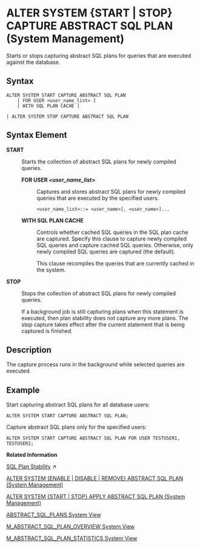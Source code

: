 <!-- loiodc462710a89d4ebc981eda6908db28dc -->

# ALTER SYSTEM \{START | STOP\} CAPTURE ABSTRACT SQL PLAN \(System Management\)

Starts or stops capturing abstract SQL plans for queries that are executed against the database.



## Syntax

```
ALTER SYSTEM START CAPTURE ABSTRACT SQL PLAN
    [ FOR USER <user_name_list> ]
    [ WITH SQL PLAN CACHE ]

| ALTER SYSTEM STOP CAPTURE ABSTRACT SQL PLAN
```



## Syntax Element


<dl>
<dt><b>

START

</b></dt>
<dd>

Starts the collection of abstract SQL plans for newly compiled queries.



</dd>
<dd>


<dl>
<dt><b>

FOR USER *<user\_name\_list\>*

</b></dt>
<dd>

Captures and stores abstract SQL plans for newly compiled queries that are executed by the specified users.

```
<user_name_list>::= <user_name>[, <user_name>]...
```



</dd>
</dl>


<dl>
<dt><b>

WITH SQL PLAN CACHE

</b></dt>
<dd>

Controls whether cached SQL queries in the SQL plan cache are captured. Specify this clause to capture newly compiled SQL queries and capture cached SQL queries. Otherwise, only newly compiled SQL queries are captured \(the default\).

This clause recompiles the queries that are currently cached in the system.



</dd>
</dl>



</dd><dt><b>

STOP

</b></dt>
<dd>

Stops the collection of abstract SQL plans for newly compiled queries.

If a background job is still capturing plans when this statement is executed, then plan stability does not capture any more plans. The stop capture takes effect after the current statement that is being captured is finished.



</dd>
</dl>



## Description

The capture process runs in the background while selected queries are executed.



## Example

Start capturing abstract SQL plans for all database users:

```
ALTER SYSTEM START CAPTURE ABSTRACT SQL PLAN;
```

Capture abstract SQL plans only for the specified users:

```
ALTER SYSTEM START CAPTURE ABSTRACT SQL PLAN FOR USER TESTUSER1, TESTUSER2;
```

**Related Information**  


[SQL Plan Stability](https://help.sap.com/viewer/f9c5015e72e04fffa14d7d4f7267d897/2023_2_QRC/en-US/deab4aee414e4b00a3df5666a44adfff.html "SQL Plan Stability can be used to guarantee the consistent optimal performance of select statements by capturing query execution plans so that exactly the same plan can be reused when the query is executed again.") :arrow_upper_right:

[ALTER SYSTEM \{ENABLE | DISABLE | REMOVE\} ABSTRACT SQL PLAN \(System Management\)](alter-system-enable-disable-remove-abstract-sql-plan-system-management-031158f.md "Enables or disables execution plan generation for abstract SQL plans, or removes plans from the ABSTRACT_SQL_PLANS table.")

[ALTER SYSTEM \{START | STOP\} APPLY ABSTRACT SQL PLAN \(System Management\)](alter-system-start-stop-apply-abstract-sql-plan-system-management-935ecd1.md "Starts or stops matching executed queries with captured abstract SQL plans.")

[ABSTRACT\_SQL\_PLANS System View](../../020-System-Views-Reference/021-System-Views/abstract-sql-plans-system-view-ba830ef.md "Lists information about abstract SQL plans.")

[M\_ABSTRACT\_SQL\_PLAN\_OVERVIEW System View](../../020-System-Views-Reference/022-Monitoring-Views/m-abstract-sql-plan-overview-system-view-03aa3ad.md "Provides the status of each Plan Stability Manager on every index server in SAP HANA.")

[M\_ABSTRACT\_SQL\_PLAN\_STATISTICS System View](../../020-System-Views-Reference/022-Monitoring-Views/m-abstract-sql-plan-statistics-system-view-35af7f2.md "Provides SQL query runtime statistics.")

